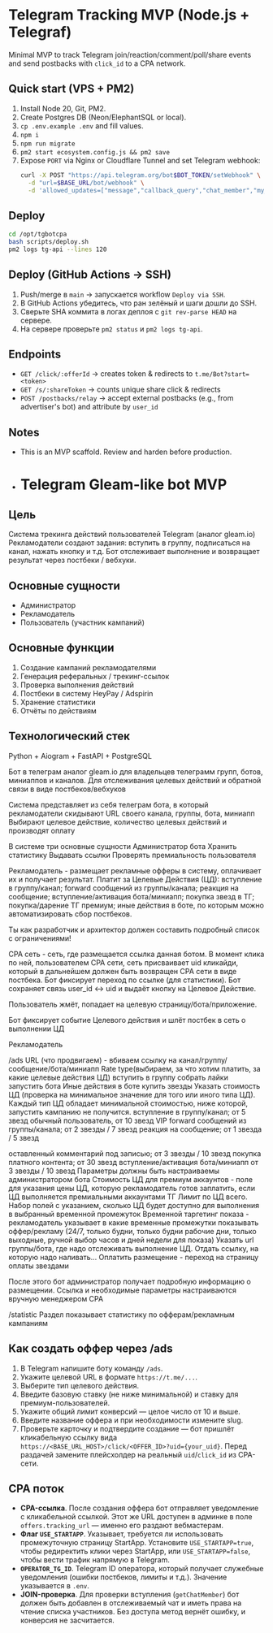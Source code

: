 # Telegram Tracking MVP (Node.js + Telegraf)

Minimal MVP to track Telegram join/reaction/comment/poll/share events and send postbacks with `click_id` to a CPA network.

## Quick start (VPS + PM2)

1. Install Node 20, Git, PM2.
2. Create Postgres DB (Neon/ElephantSQL or local).
3. `cp .env.example .env` and fill values.
4. `npm i`
5. `npm run migrate`
6. `pm2 start ecosystem.config.js && pm2 save`
7. Expose `PORT` via Nginx or Cloudflare Tunnel and set Telegram webhook:
   ```bash
   curl -X POST "https://api.telegram.org/bot$BOT_TOKEN/setWebhook" \
     -d "url=$BASE_URL/bot/webhook" \
     -d 'allowed_updates=["message","callback_query","chat_member","my_chat_member"]'
   ```

## Deploy

```bash
cd /opt/tgbotcpa
bash scripts/deploy.sh
pm2 logs tg-api --lines 120
```

## Deploy (GitHub Actions → SSH)

1. Push/merge в `main` → запускается workflow `Deploy via SSH`.
2. В GitHub Actions убедитесь, что ран зелёный и шаги дошли до SSH.
3. Сверьте SHA коммита в логах деплоя с `git rev-parse HEAD` на сервере.
4. На сервере проверьте `pm2 status` и `pm2 logs tg-api`.

## Endpoints
- `GET /click/:offerId` → creates token & redirects to `t.me/Bot?start=<token>`
- `GET /s/:shareToken` → counts unique share click & redirects
- `POST /postbacks/relay` → accept external postbacks (e.g., from advertiser's bot) and attribute by `user_id`

## Notes
- This is an MVP scaffold. Review and harden before production.

- # Telegram Gleam-like bot MVP

## Цель
Система трекинга действий пользователей Telegram (аналог gleam.io)
Рекламодатели создают задания: вступить в группу, подписаться на канал, нажать кнопку и т.д.
Бот отслеживает выполнение и возвращает результат через постбеки / вебхуки.

## Основные сущности
- Администратор
- Рекламодатель
- Пользователь (участник кампаний)

## Основные функции
1. Создание кампаний рекламодателями
2. Генерация реферальных / трекинг-ссылок
3. Проверка выполнения действий
4. Постбеки в систему HeyPay / Adspirin
5. Хранение статистики
6. Отчёты по действиям

## Технологический стек
Python + Aiogram + FastAPI + PostgreSQL


Бот в телеграм аналог gleam.io для владельцев телеграмм групп, ботов, миниаппов и каналов. Для отслеживания целевых действий и обратной связи в виде постбеков/вебхуков

Система представляет из себя телеграм бота, в который рекламодатели скидывают URL своего канала, группы, бота, миниапп
Выбирают целевое действие, количество целевых действий и производят оплату

В системе три основные сущности
Администратор бота
Хранить статистику
Выдавать ссылки
Проверять премиальность пользователя

Рекламодатель - размещает рекламные офферы в систему, оплачивает их и получает результат. Платит за Целевые Действия (ЦД): вступление в группу/канал; forward сообщений из группы/канала; реакция на сообщение; вступление/активация бота/миниапп; покупка звезд в ТГ; покупка/дарение ТГ премиум; иные действия в боте, по которым можно автоматизировать сбор постбеков.

Ты как разработчик и архитектор должен составить подробный список с ограничениями!

СРА сеть - сеть, где размещается ссылка данная ботом. В момент клика по ней, пользователем СРА сети, сеть присваивает uid кликайди, который в дальнейшем должен быть возвращен СРА сети в виде постбека. Бот фиксирует переход по ссылке (для статистики). Бот сохраняет связь user_id ↔ uid и выдаёт кнопку на Целевое Действие.


Пользователь жмёт, попадает на целевую страницу/бота/приложение.


Бот фиксирует событие Целевого действия и шлёт постбек в сеть о выполнении ЦД


Рекламодатель

/ads
	URL (что продвигаем) - вбиваем ссылку на канал/группу/сообщение/бота/миниапп
	Rate type(выбираем, за что хотим платить, за какие целевые действия ЦД)
вступить в группу
собрать лайки
запустить бота
Иные действия в боте
купить звезды
Указать стоимость ЦД (проверка на минимальное значение для того или иного типа ЦД). Каждый тип ЦД обладает минимальной стоимостью, ниже которой, запустить кампанию не получится. 
вступление в группу/канал; от 5 звезд обычный пользователь, от 10 звезд VIP
forward сообщений из группы/канала; от 2 звезды / 7 звезд
реакция на сообщение; от 1 звезда / 5 звезд

оставленный комментарий под записью; от 3 звезды / 10 звезд
покупка платного контента; от 30 звезд
вступление/активация бота/миниапп от 3 звезды / 10 звезд
Параметры должны быть настраиваемы администратором бота
Стоимость ЦД для премиум аккаунтов - поле для указания цены ЦД, которую рекламодатель готов заплатить, если ЦД выполняется премиальными аккаунтами ТГ
Лимит по ЦД  всего. Набор полей с указанием, сколько ЦД будет доступно для выполнения в выбранный временной промежуток
Временной таргетинг показа -  рекламодатель указывает в какие временные промежутки показывать оффер/рекламу (24/7, только будни, только будни рабочие дни, только выходные, ручной выбор часов и дней недели для показа)
Указать url группы/бота, где надо отслеживать выполнение ЦД.
Отдать ссылку, на которую надо наливать…
Оплатить размещение - переход на страницу оплаты звездами

После этого бот администратор получает подробную информацию о размещении. Ссылка и необходимые параметры настраиваются вручную менеджером СРА


/statistic
Раздел показывает статистику по офферам/рекламным кампаниям



## Как создать оффер через /ads
1. В Telegram напишите боту команду `/ads`.
2. Укажите целевой URL в формате `https://t.me/...`.
3. Выберите тип целевого действия.
4. Введите базовую ставку (не ниже минимальной) и ставку для премиум-пользователей.
5. Укажите общий лимит конверсий — целое число от 10 и выше.
6. Введите название оффера и при необходимости измените slug.
7. Проверьте карточку и подтвердите создание — бот пришлёт кликабельную ссылку вида `https://<BASE_URL_HOST>/click/<OFFER_ID>?uid={your_uid}`. Перед раздачей замените плейсхолдер на реальный `uid`/`click_id` из CPA-сети.

## CPA поток
- **CPA-ссылка**. После создания оффера бот отправляет уведомление с кликабельной ссылкой. Этот же URL доступен в админке в поле `offers.tracking_url` — именно его раздают вебмастерам.
- **Флаг `USE_STARTAPP`**. Указывает, требуется ли использовать промежуточную страницу StartApp. Установите `USE_STARTAPP=true`, чтобы редиректить клики через StartApp, или `USE_STARTAPP=false`, чтобы вести трафик напрямую в Telegram.
- **`OPERATOR_TG_ID`**. Telegram ID оператора, который получает служебные уведомления (ошибки постбеков, лимиты и т.д.). Значение указывается в `.env`.
- **JOIN-проверка**. Для проверки вступления (`getChatMember`) бот должен быть добавлен в отслеживаемый чат и иметь права на чтение списка участников. Без доступа метод вернёт ошибку, и конверсия не засчитается.

